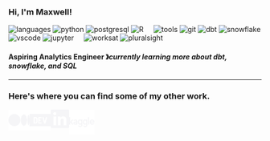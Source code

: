 ### Hi, I'm Maxwell!

![languages](https://img.shields.io/static/v1?label=&message=languages:&color=555&style=flat-square)
![python](https://img.shields.io/static/v1?logo=python&label=&message=python&color=111&logoColor=AAA&style=flat-square&link=)
![postgresql](https://img.shields.io/static/v1?logo=postgresql&label=&message=postgresql&color=111&logoColor=AAA&style=flat-square&link=)
![R](https://img.shields.io/static/v1?logo=R&label=&message=R&color=111&logoColor=AAA&style=flat-square&link=)
&nbsp;&nbsp;&nbsp;
![tools](https://img.shields.io/static/v1?label=&message=tools:&color=555&style=flat-square)
![git](https://img.shields.io/static/v1?logo=git&label=&message=git&color=111&logoColor=AAA&style=flat-square)
![dbt](https://img.shields.io/static/v1?logo=dbt&label=&message=dbt&color=111&logoColor=AAA&style=flat-square)
![snowflake](https://img.shields.io/static/v1?logo=snowflake&label=&message=snowflake&color=111&logoColor=AAA&style=flat-square)
![vscode](https://img.shields.io/static/v1?logo=visualstudiocode&label=&message=vscode&color=111&logoColor=AAA&style=flat-square)
![jupyter](https://img.shields.io/static/v1?logo=jupyter&label=&message=jupyter&color=111&logoColor=AAA&style=flat-square)
&nbsp;&nbsp;&nbsp;
![worksat](https://img.shields.io/static/v1?label=&message=@:&color=555&style=flat-square)
![pluralsight](https://img.shields.io/static/v1?logo=pluralsight&label=&message=pluralsight&color=111&logoColor=AAA&style=flat-square)

#### Aspiring Analytics Engineer &#12299;_currently learning more about dbt, snowflake, and SQL_
----
### Here's where you can find some of my other work. 

<a href="https://medium.com/@maxwellarrigona">
  <img align="left" alt="Maxwell's Medium Page" width="42px" src="https://github.com/maxwellarrigona/maxwellarrigona/blob/main/icons/medium.svg" />
</a>
&nbsp;&nbsp;
<a href="https://dev.to/maxwellarrigona">
  <img align="left" alt="Maxwell's Dev.to Page" width="42px" src="https://github.com/maxwellarrigona/maxwellarrigona/blob/main/icons/devdotto.svg" />
</a>
&nbsp;&nbsp;
<a href="https://www.linkedin.com/in/maxwell--johnson/">
  <img align="left" alt="Maxwell's LinkedIn" width="37px" src="https://github.com/maxwellarrigona/maxwellarrigona/blob/main/icons/linkedin.svg" />
</a>
&nbsp;&nbsp;
<a href="https://www.kaggle.com/maxwellarrigona">
  <img align="left" alt="Maxwell's Kaggle Page" width="50px" src="https://github.com/maxwellarrigona/maxwellarrigona/blob/main/icons/kaggle.svg" />
</a>

